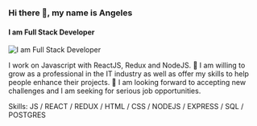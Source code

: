 ### Hi there 👋, my name is Angeles
#### I am Full Stack Developer
![I am Full Stack Developer](https://media-exp1.licdn.com/dms/image/C4E16AQE39aiilXj21Q/profile-displaybackgroundimage-shrink_200_800/0/1637191152307?e=1642636800&v=beta&t=bS-oAMGusmqaB2Cj4vM-45__nonhQpIHiyr_VG-gMRQ)

I work on Javascript with ReactJS, Redux and NodeJS.
🔹 I am willing to grow as a professional in the IT industry as well as offer my skills to help people enhance their projects.
🔹 I am looking forward to accepting new challenges and I am seeking for serious job opportunities.

Skills: JS / REACT / REDUX / HTML / CSS / NODEJS / EXPRESS / SQL / POSTGRES 







